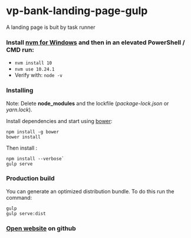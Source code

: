 # vp-bank-landing-page-gulp
A landing page is buit by task runner

### Install [nvm for Windows](https://github.com/coreybutler/nvm-windows) and then in an elevated PowerShell / CMD run:
+ `nvm install 10`
+ `nvm use 10.24.1`
+ Verify with: `node -v`

### Installing
Note: Delete **node_modules** and the lockfile (*package-lock.json* or *yarn.lock*).

Install dependencies and start using [bower](https://bower.io/#install-bower/):

```CLI
npm install -g bower
bower install
```

Then install :

```CLI
npm install --verbose`
gulp serve
```

### Production build

You can generate an optimized distribution bundle. To do this run the command:

```CLI
gulp
gulp serve:dist
```

### [Open website](https://mrcanon.github.io/vp-bank-landing-page-gulp/) on github
